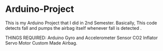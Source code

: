 # Arduino-Project
This is my Arduino Project that I did in 2nd Semester. Basically, This code detects fall and pumps the airbag itself 
whenever fall is detected .

THINGS REQUIRED:
Arduino
Gyro and Accelerometer Sensor
CO2 Inflator
Servo Motor
Custom Made Airbag.
